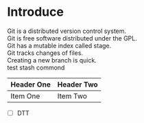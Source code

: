 # Introduce
Git is a distributed version control system.<br>
Git is free software distributed under the GPL.<br>
Git has a mutable index called stage.<br>
Git tracks changes of files.<br>
Creating a new branch is quick.<br>
test stash commond<br>

| Header One     | Header Two     |
| :------------- | :------------- |
| Item One       | Item Two       |

- [ ] DTT
